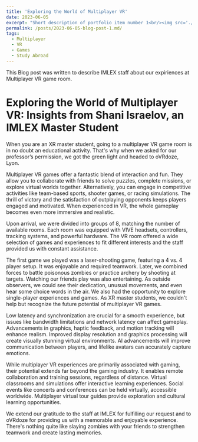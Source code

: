 ```yaml
---
title: 'Exploring the World of Multiplayer VR'
date: 2023-06-05
excerpt: "Short description of portfolio item number 1<br/><img src='./../images/VR_Room_2.jpg'>"
permalink: /posts/2023-06-05-blog-post-1.md/
tags:
  - Multiplayer
  - VR
  - Games
  - Study Abroad
---
```


This Blog post was written to describe IMLEX staff about our expiriences at Multiplayer VR game room. 

Exploring the World of Multiplayer VR: Insights from Shani Israelov, an IMLEX Master Student
======

When you are an XR master student, going to a multiplayer VR game room is in no doubt an educational activity. That's why when we asked for our professor’s permission, we got the green light and headed to oVRdoze, Lyon. 

Multiplayer VR games offer a fantastic blend of interaction and fun. They allow you to collaborate with friends to solve puzzles, complete missions, or explore virtual worlds together. Alternatively, you can engage in competitive activities like team-based sports, shooter games, or racing simulations. The thrill of victory and the satisfaction of outplaying opponents keeps players engaged and motivated. When experienced in VR, the whole gameplay becomes even more immersive and realistic.

Upon arrival, we were divided into groups of 8, matching the number of available rooms. Each room was equipped with VIVE headsets, controllers, tracking systems, and powerful hardware. The VR room offered a wide selection of games and experiences to fit different interests and the staff provided us with constant assistance. 

The first game we played was a laser-shooting game, featuring a 4 vs. 4 player setup. It was enjoyable and required teamwork. Later, we combined forces to battle poisonous zombies or practice archery by shooting at targets. Watching our friends play was also entertaining. As outside observers, we could see their dedication, unusual movements, and even hear some choice words in the air. We also had the opportunity to explore single-player experiences and games.
As XR master students, we couldn't help but recognize the future potential of multiplayer VR games. 

Low latency and synchronization are crucial for a smooth experience, but issues like bandwidth limitations and network latency can affect gameplay. Advancements in graphics, haptic feedback, and motion tracking will enhance realism. Improved display resolution and graphics processing will create visually stunning virtual environments. AI advancements will improve communication between players, and lifelike avatars can accurately capture emotions.

While multiplayer VR experiences are primarily associated with gaming, their potential extends far beyond the gaming industry. It enables remote collaboration and training sessions, regardless of distance. Virtual classrooms and simulations offer interactive learning experiences. Social events like concerts and conferences can be held virtually, accessible worldwide. Multiplayer virtual tour guides provide exploration and cultural learning opportunities.

We extend our gratitude to the staff at IMLEX for fulfilling our request and to oVRdoze for providing us with a memorable and enjoyable experience. There's nothing quite like slaying zombies with your friends to strengthen teamwork and create lasting memories.

